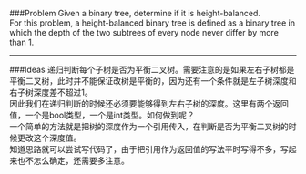 ###Problem
Given a binary tree, determine if it is height-balanced.  
For this problem, a height-balanced binary tree is defined as a binary tree in which the depth of the two subtrees of every node never differ by more than 1.

---

###Ideas
递归判断每个子树是否为平衡二叉树。需要注意的是如果左右子树都是平衡二叉树，此时并不能保证改树是平衡的，因为还有一个条件就是左子树深度和右子树深度差不超过1。  
因此我们在递归判断的时候还必须要能够得到左右子树的深度。这里有两个返回值，一个是bool类型，一个是int类型。如何做到呢？  
一个简单的方法就是把树的深度作为一个引用传入，在判断是否为平衡二叉树的时候更改这个深度值。  
知道思路就可以尝试写代码了，由于把引用作为返回值的写法平时写得不多，写起来也不怎么确定，还需要多注意。
